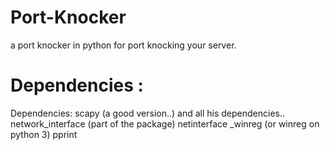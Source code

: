 # Port-Knocker
a port knocker in python for port knocking your server.


# Dependencies : 
Dependencies:
scapy (a good version..) and all his dependencies..
network_interface (part of the package)
netinterface
_winreg (or winreg on python 3)
pprint
